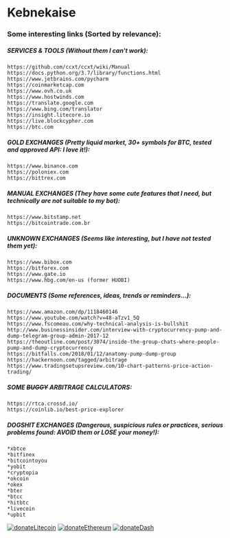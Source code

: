# Kebnekaise

### Some interesting links (Sorted by relevance):

##### SERVICES & TOOLS (Without them I can't work):
    https://github.com/ccxt/ccxt/wiki/Manual
    https://docs.python.org/3.7/library/functions.html
    https://www.jetbrains.com/pycharm
    https://coinmarketcap.com
    https://www.ovh.co.uk
    https://www.hostwinds.com
    https://translate.google.com
    https://www.bing.com/translator
    https://insight.litecore.io
    https://live.blockcypher.com
    https://btc.com

##### GOLD EXCHANGES (Pretty liquid market, 30+ symbols for BTC, tested and approved API: I love it!):
    https://www.binance.com   
    https://poloniex.com
    https://bittrex.com     
    
##### MANUAL EXCHANGES (They have some cute features that I need, but technically are not suitable to my bot):
    https://www.bitstamp.net
    https://bitcointrade.com.br
    
##### UNKNOWN EXCHANGES (Seems like interesting, but I have not tested them yet):
    https://www.bibox.com
    https://bitforex.com
    https://www.gate.io
    https://www.hbg.com/en-us (former HUOBI)

##### DOCUMENTS (Some references, ideas, trends or reminders...):    
    https://www.amazon.com/dp/1118460146
    https://www.youtube.com/watch?v=48-aTzv1_5Q
    https://www.fscomeau.com/why-technical-analysis-is-bullshit
    http://www.businessinsider.com/interview-with-cryptocurrency-pump-and-dump-telegram-group-admin-2017-12
    https://theoutline.com/post/3074/inside-the-group-chats-where-people-pump-and-dump-cryptocurrency
    https://bitfalls.com/2018/01/12/anatomy-pump-dump-group
    https://hackernoon.com/tagged/arbitrage
    https://www.tradingsetupsreview.com/10-chart-patterns-price-action-trading/

##### SOME <strike>BUGGY</strike> ARBITRAGE CALCULATORS:
    https://rtca.crossd.io/
    https://coinlib.io/best-price-explorer
  
##### DOGSHIT EXCHANGES (Dangerous, suspicious rules or practices, serious problems found: AVOID them or LOSE your money!):
    *xbtce
    *bitfinex
    *bitcointoyou
    *yobit
    *cryptopia
    *okcoin
    *okex
    *bter
    *btcc
    *hitbtc
    *livecoin
    *upbit
    

[![donateLitecoin](https://img.shields.io/badge/Donate-LTC-red)](https://insight.litecore.io/address/LbtTecTv6QfrLWPsBykNumXMbD9YMxbu1R)
[![donateEthereum](https://img.shields.io/badge/Donate-ETH-green)](https://etherscan.io/address/0x2AB999d431823738ddA5Dc14c66A6FfB0f24C8aD)
[![donateDash](https://img.shields.io/badge/Donate-DASH-blue)](https://explorer.dash.org/address/XoingbjbZyee9CQzfu24v5FD7AStHwNYdz)
